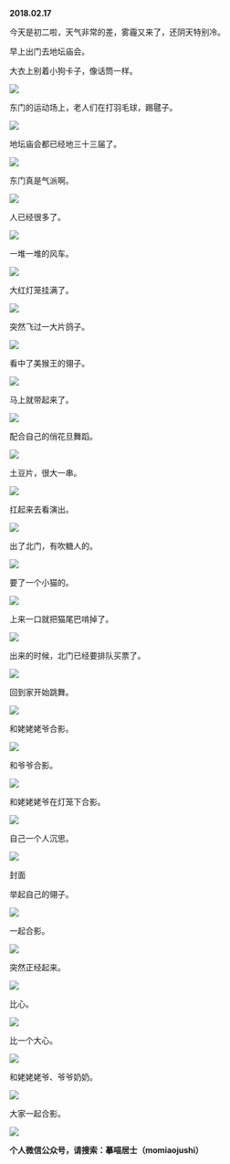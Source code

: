 
          
            
**2018.02.17**

今天是初二啦，天气非常的差，雾霾又来了，还阴天特别冷。

早上出门去地坛庙会。

大衣上别着小狗卡子，像话筒一样。




![](//upload-images.jianshu.io/upload_images/51001-21fe8a1b4c080ab5.jpg)




东门的运动场上，老人们在打羽毛球，踢毽子。




![](//upload-images.jianshu.io/upload_images/51001-14feb312c9e99521.jpg)




地坛庙会都已经地三十三届了。




![](//upload-images.jianshu.io/upload_images/51001-f2da3017c16bd1a5.jpg)




东门真是气派啊。




![](//upload-images.jianshu.io/upload_images/51001-c0cc3c9a8156cf7a.jpg)




人已经很多了。




![](//upload-images.jianshu.io/upload_images/51001-5a58b011bfe0b874.jpg)




一堆一堆的风车。




![](//upload-images.jianshu.io/upload_images/51001-ea3b92880ad59c32.jpg)




大红灯笼挂满了。




![](//upload-images.jianshu.io/upload_images/51001-dbcc7c51c2ea5a2b.jpg)




突然飞过一大片鸽子。




![](//upload-images.jianshu.io/upload_images/51001-0d7667aa2e429be7.jpg)




看中了美猴王的翎子。




![](//upload-images.jianshu.io/upload_images/51001-4f3def177eba4c4d.jpg)




马上就带起来了。




![](//upload-images.jianshu.io/upload_images/51001-57da3df6ed868e83.jpg)




配合自己的俏花旦舞蹈。




![](//upload-images.jianshu.io/upload_images/51001-f1205e49de5feb57.jpg)




土豆片，很大一串。




![](//upload-images.jianshu.io/upload_images/51001-333de26695fe8ac6.jpg)




扛起来去看演出。




![](//upload-images.jianshu.io/upload_images/51001-eb4956b55661f76f.jpg)




出了北门，有吹糖人的。




![](//upload-images.jianshu.io/upload_images/51001-004d8a47054cc452.jpg)




要了一个小猫的。




![](//upload-images.jianshu.io/upload_images/51001-322146f8979101f7.jpg)




上来一口就把猫尾巴啃掉了。




![](//upload-images.jianshu.io/upload_images/51001-417a557292e47ecc.jpg)




出来的时候，北门已经要排队买票了。




![](//upload-images.jianshu.io/upload_images/51001-b452044e812658d8.jpg)




回到家开始跳舞。




![](//upload-images.jianshu.io/upload_images/51001-c13ac65a30d8237c.jpg)




和姥姥姥爷合影。




![](//upload-images.jianshu.io/upload_images/51001-74a9094c8fbedd47.jpg)




和爷爷合影。




![](//upload-images.jianshu.io/upload_images/51001-aae425fc60bfc67f.jpg)




和姥姥姥爷在灯笼下合影。




![](//upload-images.jianshu.io/upload_images/51001-454c5e1c8059ad4a.jpg)




自己一个人沉思。




![](//upload-images.jianshu.io/upload_images/51001-20232e7d09aeb02c.jpg)

封面


举起自己的翎子。




![](//upload-images.jianshu.io/upload_images/51001-67b110f618b259d8.jpg)




一起合影。




![](//upload-images.jianshu.io/upload_images/51001-bb1a89a6044d65e8.jpg)




突然正经起来。




![](//upload-images.jianshu.io/upload_images/51001-384fb149a517312f.jpg)




比心。




![](//upload-images.jianshu.io/upload_images/51001-b1d94a9ac5c53546.jpg)




比一个大心。




![](//upload-images.jianshu.io/upload_images/51001-385015c9a16f7201.jpg)




和姥姥姥爷、爷爷奶奶。




![](//upload-images.jianshu.io/upload_images/51001-b48f6cfd39e82458.jpg)




大家一起合影。




![](//upload-images.jianshu.io/upload_images/51001-f99bb4f1d4e8a149.jpg)





**个人微信公众号，请搜索：摹喵居士（momiaojushi）**

          
        